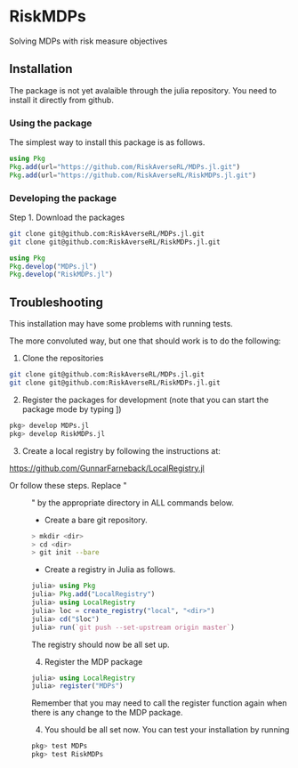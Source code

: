 # RiskMDPs

Solving MDPs with risk measure objectives

## Installation

The package is not yet avalaible through the julia repository. You need to install it directly from github.

### Using the package

The simplest way to install this package is as follows.  
```julia
using Pkg
Pkg.add(url="https://github.com/RiskAverseRL/MDPs.jl.git")
Pkg.add(url="https://github.com/RiskAverseRL/RiskMDPs.jl.git")
```

### Developing the package


Step 1. Download the packages

```bash
git clone git@github.com:RiskAverseRL/MDPs.jl.git
git clone git@github.com:RiskAverseRL/RiskMDPs.jl.git
```

```julia
using Pkg
Pkg.develop("MDPs.jl")
Pkg.develop("RiskMDPs.jl")
```


## Troubleshooting


This installation may have some problems with running tests. 


The more convoluted way, but one that should work is to do the following:

1. Clone the repositories

```bash
git clone git@github.com:RiskAverseRL/MDPs.jl.git
git clone git@github.com:RiskAverseRL/RiskMDPs.jl.git
```

2. Register the packages for development (note that you can start the package mode by typing ])

```julia
pkg> develop MDPs.jl
pkg> develop RiskMDPs.jl
```

3. Create a local registry by following the instructions at: 

<https://github.com/GunnarFarneback/LocalRegistry.jl>

Or follow these steps. Replace "<dir>" by the appropriate directory in ALL commands below.

- Create a bare git repository.
```bash
> mkdir <dir>
> cd <dir>
> git init --bare
```

- Create a registry in Julia as follows.

```julia
julia> using Pkg
julia> Pkg.add("LocalRegistry")
julia> using LocalRegistry
julia> loc = create_registry("local", "<dir>")
julia> cd("$loc")
julia> run(`git push --set-upstream origin master`)
```

The registry should now be all set up.

4. Register the MDP package

```julia
julia> using LocalRegistry
julia> register("MDPs")
```

Remember that you may need to call the register function again when there is any change to the MDP package.

4. You should be all set now. You can test your installation by running

```julia
pkg> test MDPs
pkg> test RiskMDPs
```
